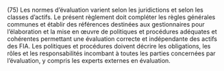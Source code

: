 (75) Les normes d’évaluation varient selon les juridictions et selon les classes d’actifs. Le présent règlement doit compléter les règles générales communes et établir des références destinées aux gestionnaires pour l’élaboration et la mise en œuvre de politiques et procédures adéquates et cohérentes permettant une évaluation correcte et indépendante des actifs des FIA. Les politiques et procédures doivent décrire les obligations, les rôles et les responsabilités incombant à toutes les parties concernées par l’évaluation, y compris les experts externes en évaluation.